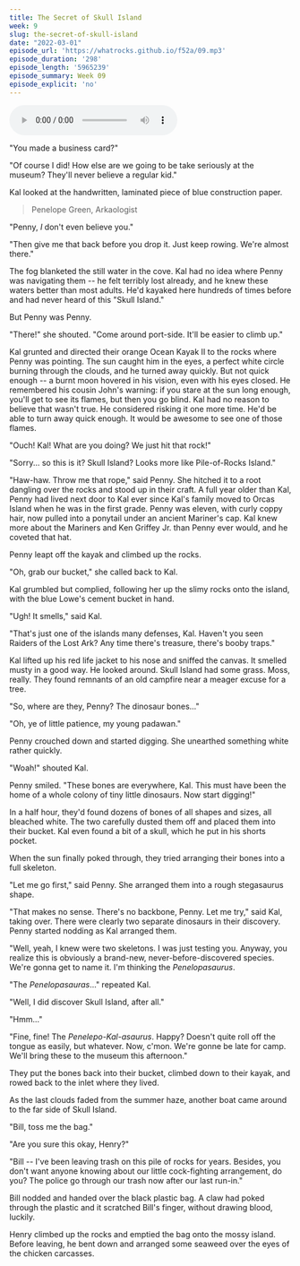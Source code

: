 ```yaml
---
title: The Secret of Skull Island
week: 9
slug: the-secret-of-skull-island
date: "2022-03-01"
episode_url: 'https://whatrocks.github.io/f52a/09.mp3'
episode_duration: '298'
episode_length: '5965239'
episode_summary: Week 09
episode_explicit: 'no'
---
```


<audio controls="controls">
  <source type="audio/mp3" src="https://whatrocks.github.io/f52a/09.mp3"></source>
</audio>

"You made a business card?"

"Of course I did! How else are we going to be take seriously at the museum? They'll never believe a regular kid."

Kal looked at the handwritten, laminated piece of blue construction paper.

> Penelope Green, Arkaologist

"Penny, *I* don't even believe you."

"Then give me that back before you drop it. Just keep rowing. We're almost there."

The fog blanketed the still water in the cove. Kal had no idea where Penny was navigating them -- he felt terribly lost already, and he knew these waters better than most adults. He'd kayaked here hundreds of times before and had never heard of this "Skull Island."

But Penny was Penny.

"There!" she shouted. "Come around port-side. It'll be easier to climb up."

Kal grunted and directed their orange Ocean Kayak II to the rocks where Penny was pointing. The sun caught him in the eyes, a perfect white circle burning through the clouds, and he turned away quickly. But not quick enough -- a burnt moon hovered in his vision, even with his eyes closed. He remembered his cousin John's warning: if you stare at the sun long enough, you'll get to see its flames, but then you go blind. Kal had no reason to believe that wasn't true. He considered risking it one more time. He'd be able to turn away quick enough. It would be awesome to see one of those flames.

"Ouch! Kal! What are you doing? We just hit that rock!"

"Sorry... so this is it? Skull Island? Looks more like Pile-of-Rocks Island."

"Haw-haw. Throw me that rope," said Penny. She hitched it to a root dangling over the rocks and stood up in their craft. A full year older than Kal, Penny had lived next door to Kal ever since Kal's family moved to Orcas Island when he was in the first grade. Penny was eleven, with curly coppy hair, now pulled into a ponytail under an ancient Mariner's cap. Kal knew more about the Mariners and Ken Griffey Jr. than Penny ever would, and he coveted that hat.

Penny leapt off the kayak and climbed up the rocks.

"Oh, grab our bucket," she called back to Kal.

Kal grumbled but complied, following her up the slimy rocks onto the island, with the blue Lowe's cement bucket in hand.

"Ugh! It smells," said Kal.

"That's just one of the islands many defenses, Kal. Haven't you seen Raiders of the Lost Ark? Any time there's treasure, there's booby traps."

Kal lifted up his red life jacket to his nose and sniffed the canvas. It smelled musty in a good way. He looked around. Skull Island had some grass. Moss, really. They found remnants of an old campfire near a meager excuse for a tree.

"So, where are they, Penny? The dinosaur bones..."

"Oh, ye of little patience, my young padawan."

Penny crouched down and started digging. She unearthed something white rather quickly.

"Woah!" shouted Kal.

Penny smiled. "These bones are everywhere, Kal. This must have been the home of a whole colony of tiny little dinosaurs. Now start digging!"

In a half hour, they'd found dozens of bones of all shapes and sizes, all bleached white. The two carefully dusted them off and placed them into their bucket. Kal even found a bit of a skull, which he put in his shorts pocket.

When the sun finally poked through, they tried arranging their bones into a full skeleton.

"Let me go first," said Penny. She arranged them into a rough stegasaurus shape.

"That makes no sense. There's no backbone, Penny. Let me try," said Kal, taking over. There were clearly two separate dinosaurs in their discovery. Penny started nodding as Kal arranged them.

"Well, yeah, I knew were two skeletons. I was just testing you. Anyway, you realize this is obviously a brand-new, never-before-discovered species. We're gonna get to name it. I'm thinking the *Penelopasaurus*.

"The *Penelopasauras*..." repeated Kal.

"Well, I did discover Skull Island, after all."

"Hmm..."

"Fine, fine! The *Penelepo-Kal-asaurus*. Happy? Doesn't quite roll off the tongue as easily, but whatever. Now, c'mon. We're gonne be late for camp. We'll bring these to the museum this afternoon."

They put the bones back into their bucket, climbed down to their kayak, and rowed back to the inlet where they lived.

As the last clouds faded from the summer haze, another boat came around to the far side of Skull Island.

"Bill, toss me the bag."

"Are you sure this okay, Henry?"

"Bill -- I've been leaving trash on this pile of rocks for years. Besides, you don't want anyone knowing about our little cock-fighting arrangement, do you? The police go through our trash now after our last run-in."

Bill nodded and handed over the black plastic bag. A claw had poked through the plastic and it scratched Bill's finger, without drawing blood, luckily.

Henry climbed up the rocks and emptied the bag onto the mossy island. Before leaving, he bent down and arranged some seaweed over the eyes of the chicken carcasses.